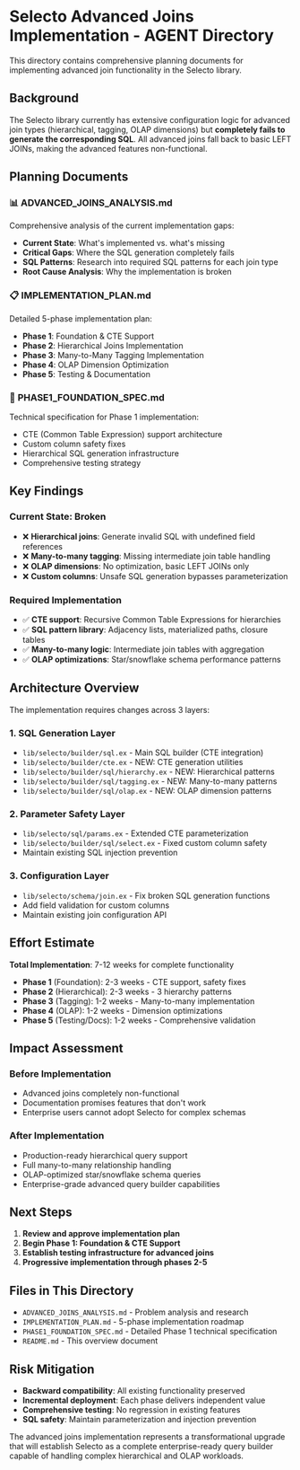 # Selecto Advanced Joins Implementation - AGENT Directory

This directory contains comprehensive planning documents for implementing advanced join functionality in the Selecto library.

## Background

The Selecto library currently has extensive configuration logic for advanced join types (hierarchical, tagging, OLAP dimensions) but **completely fails to generate the corresponding SQL**. All advanced joins fall back to basic LEFT JOINs, making the advanced features non-functional.

## Planning Documents

### 📊 **ADVANCED_JOINS_ANALYSIS.md**
Comprehensive analysis of the current implementation gaps:
- **Current State**: What's implemented vs. what's missing
- **Critical Gaps**: Where the SQL generation completely fails
- **SQL Patterns**: Research into required SQL patterns for each join type
- **Root Cause Analysis**: Why the implementation is broken

### 📋 **IMPLEMENTATION_PLAN.md** 
Detailed 5-phase implementation plan:
- **Phase 1**: Foundation & CTE Support
- **Phase 2**: Hierarchical Joins Implementation  
- **Phase 3**: Many-to-Many Tagging Implementation
- **Phase 4**: OLAP Dimension Optimization
- **Phase 5**: Testing & Documentation

### 🔧 **PHASE1_FOUNDATION_SPEC.md**
Technical specification for Phase 1 implementation:
- CTE (Common Table Expression) support architecture
- Custom column safety fixes
- Hierarchical SQL generation infrastructure
- Comprehensive testing strategy

## Key Findings

### **Current State: Broken**
- ❌ **Hierarchical joins**: Generate invalid SQL with undefined field references
- ❌ **Many-to-many tagging**: Missing intermediate join table handling
- ❌ **OLAP dimensions**: No optimization, basic LEFT JOINs only
- ❌ **Custom columns**: Unsafe SQL generation bypasses parameterization

### **Required Implementation**
- ✅ **CTE support**: Recursive Common Table Expressions for hierarchies
- ✅ **SQL pattern library**: Adjacency lists, materialized paths, closure tables
- ✅ **Many-to-many logic**: Intermediate join tables with aggregation
- ✅ **OLAP optimizations**: Star/snowflake schema performance patterns

## Architecture Overview

The implementation requires changes across 3 layers:

### **1. SQL Generation Layer**
- `lib/selecto/builder/sql.ex` - Main SQL builder (CTE integration)
- `lib/selecto/builder/cte.ex` - NEW: CTE generation utilities
- `lib/selecto/builder/sql/hierarchy.ex` - NEW: Hierarchical patterns
- `lib/selecto/builder/sql/tagging.ex` - NEW: Many-to-many patterns
- `lib/selecto/builder/sql/olap.ex` - NEW: OLAP dimension patterns

### **2. Parameter Safety Layer**
- `lib/selecto/sql/params.ex` - Extended CTE parameterization
- `lib/selecto/builder/sql/select.ex` - Fixed custom column safety
- Maintain existing SQL injection prevention

### **3. Configuration Layer** 
- `lib/selecto/schema/join.ex` - Fix broken SQL generation functions
- Add field validation for custom columns
- Maintain existing join configuration API

## Effort Estimate

**Total Implementation**: 7-12 weeks for complete functionality

- **Phase 1** (Foundation): 2-3 weeks - CTE support, safety fixes
- **Phase 2** (Hierarchical): 2-3 weeks - 3 hierarchy patterns  
- **Phase 3** (Tagging): 1-2 weeks - Many-to-many implementation
- **Phase 4** (OLAP): 1-2 weeks - Dimension optimizations
- **Phase 5** (Testing/Docs): 1-2 weeks - Comprehensive validation

## Impact Assessment

### **Before Implementation**
- Advanced joins completely non-functional
- Documentation promises features that don't work
- Enterprise users cannot adopt Selecto for complex schemas

### **After Implementation**
- Production-ready hierarchical query support
- Full many-to-many relationship handling  
- OLAP-optimized star/snowflake schema queries
- Enterprise-grade advanced query builder capabilities

## Next Steps

1. **Review and approve implementation plan**
2. **Begin Phase 1: Foundation & CTE Support**
3. **Establish testing infrastructure for advanced joins**
4. **Progressive implementation through phases 2-5**

## Files in This Directory

- `ADVANCED_JOINS_ANALYSIS.md` - Problem analysis and research
- `IMPLEMENTATION_PLAN.md` - 5-phase implementation roadmap
- `PHASE1_FOUNDATION_SPEC.md` - Detailed Phase 1 technical specification
- `README.md` - This overview document

## Risk Mitigation

- **Backward compatibility**: All existing functionality preserved
- **Incremental deployment**: Each phase delivers independent value
- **Comprehensive testing**: No regression in existing features
- **SQL safety**: Maintain parameterization and injection prevention

The advanced joins implementation represents a transformational upgrade that will establish Selecto as a complete enterprise-ready query builder capable of handling complex hierarchical and OLAP workloads.